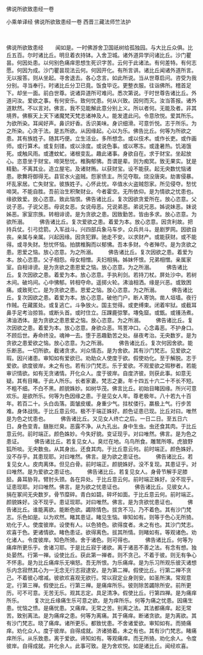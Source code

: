 佛说所欲致患经一卷


小乘单译经
佛说所欲致患经一卷
西晋三藏法师竺法护


　　

佛说所欲致患经
　　闻如是。一时佛游舍卫国祇树给孤独园。与大比丘众俱。比丘五百。尔时诸比丘。明旦着衣持钵。入舍卫城。诸外道异学问诸比丘。沙门瞿昙。何因处患。以何别色痛痒思想生死识字苦。云何于此诸法。有何差特。有何志愿。何因为成。沙门瞿昙现法云何。何因开化。有所言讲。诸比丘闻诸外道所言。无以报答。则从坐起。寻舍退去。各心念言。如此所说。当从世尊启问。咨受为我分别。寻当奉行。时诸比丘分卫已竟。饭食毕讫。更整衣服。往诣佛所。稽首足下。却坐一面。前白世尊。说诸异道所可难问。悉次第说。于时世尊告诸比丘。外道问汝。爱欲之事。有何安乐。致何忧患。何从兴致。因何而灭。汝当答报。诸外道默然。不以言对。佛言。我不见能解此意分别上义。所以者何。无能及者。非其境界。佛察天上天下诸魔梵天梵志诸神及人。能发遣此问。令意欣悦。爱其所乐。为欲所染。耳闻好声。鼻识好香。舌识美味。身识细滑。可意忻悦。志于所乐。为之所染。心贪于法。是五所欲。从因缘起。心以为乐。佛告比丘。何等为所欲之患。其有族姓子。随其巧便。立生活业。多所想念。或以伎术。或作长吏。或作画师。或行算术。或复刻镂。或以涂度。或说色事。或以寒冻。或逢暑热。饥渴饿死。或触风雨。或遭蚊虻。诸根变乱。趣此诸事。身欲自在。求于财宝。坐起放心。恣意坐于财宝。啼哭愁忧。椎胸郁怫。吾谓是辈。则为痴冥。致无果实。犹是精勤。不离其业。造立屋宅。及诸财贿。以获财宝。设不能获。起无央数忧恼诸患。歌舞将御得无。县官水火盗贼。怨家债主。所见夺取。烧没唐突。劫害侵暴。坏乱家居。亡失财宝。彼族姓子。心怀此忧。卒值水火盗贼怨家。所见侵夺。愁忧啼哭。不能自胜。吾前治生积聚财业。今者霍空。无所依仰。是为情欲之忧患也。缘欲致爱。放心恣意。致此恼恨。佛告诸比丘。复次因欲贪爱所在。放心恣意。父说子恶。子说父恶。母说女恶。女说母恶。兄说弟恶。弟说兄恶。姊说妹恶。妹说姊恶。家室宗族。转相诽谤。是为贪欲之患。因致勤苦。皆由多求。放心恣意。为欲所溺。
　　佛告诸比丘。复次爱欲之患。着爱为本。放心恣意。因贪利故。把持兵仗。引弓捻箭。入军战斗。兴四部兵象马车步。众兵共斗。是剧罗网。因欲自丧。亲属与亲属。兴起因缘。因贪犯罪。驰走不安。以求财产。或能获财。或不能得。或寻失财。愁忧怀恼。拍膑椎胸而以郁怫。吾本多财。今者殚尽。是为贪欲之患。恩爱之恼。放心恣意。为之所溺。
　　佛告诸比丘。复次因欲之患。着爱为本。放心恣意。父子相怨。母女相憎。夫妇相捐。姊妹怀恨。兄弟相憎。亲属家室。自相诽谤。是为贪欲之患恩爱之恼。放心恣意。为之所溺。
　　佛告诸比丘。复次因欲之患。着爱为本。放心恣意。手执利剑。若持刀杖。屏处沙中。若树木间。破坞间。心中怫郁。转相夺命。遥掷火轮。沸油相洒。缘是兴恶。或致困痛。或致死亡。是为贪欲之患。恩爱之恼。放心恣意。为之所溺。
　　佛告诸比丘。复次因欲之患。着爱为本。放心恣意。破他门户。断人寄饷。凿人垣墙。夜行作贼。在藏匿处。或复逃亡。斗争放火。国主觉得。或吏缚束。闭着牢狱。或截耳鼻手足考治掠笞。或断头首。或时住立。压踝鹿弶擎。塼兔窟。或甑。或镬汤煮。沸油洒体。是为贪欲之患恩爱之恼。放心恣意。为之所溺。
　　佛告诸比丘。复次因欲之患。着爱为本。放心恣意。身欲众恶。骂詈冲口。心念毒恶。不护身口。不顾后世。寿命终没。魂神一去。堕于恶趣勤苦之处。昼夜考治。无央数岁。是为贪欲之患爱欲之恼。放心恣意。为之所溺。
　　佛告诸比丘。复次何因舍欲。能乐断恶。一切所欲。截诸贪求。刈众情态。是为舍欲。其有沙门梵志。见爱欲之瑕。因兴诸患。审知如有爱欲已。劝助众人使度于欲。假使劝化。至于解脱。志于爱欲。欲度彼岸。未之有也。若有沙门梵志。乐于爱欲。不观爱欲之瑕秽者。若能审识情欲。如有无贪诸情。开化众人。度于彼岸。自度济彼。则获此事。如意无疑。其有目睹。于此人所乐。长者家妻。梵志之妻。年十四五十六二十不长不短。不粗不细。不白不黑。颜貌姝妙。如树华茂。佛言比丘。初始目睹因缘。所兴可意欢乐。是欲所乐。何等为色因缘之患。于是见女人年。尊老极年。八十若九十百年。若百二十。头白齿落。面皱皮缓。身重少气。拄杖偻行。羸极上气。行步苦难。身体战恌。于比丘意云何。极不于端正姝好。颜色证患已现。比丘对曰。唯然是为色之忧患也。
　　佛告诸比丘。又见女人终亡之后。一日二日。至五日六日。身色变青。膖胀烂臭。恶露不净。从九孔出。身中生虫。虫还食其肉。于比丘意云何。前时端正。颜色姝妙。今失好貌。变证现乎。对曰唯然。佛言。是为色之患证。
　　佛告诸比丘。若复见女人。臭烂在地。乌鸟所食。雕鹫所啄。虎狼野狐所啖。无央数虫。从其身出。还食其肉。于比丘意云何。前时端正。颜色姝好。没不存乎。其患现耶。对曰唯然。佛言。是为欲之患证也。
　　佛告诸比丘。若复见女人。皮肉离体。但见白骨。前时端正。颜貌姝好。没不复现。其患证乎。对曰唯然。是为爱欲之患证也。
　　佛告诸比丘。若复见女人。身骨节解手足膝胫。鼻耳胁背。臂肘头颈。各在异处。于比丘意云何。前时端正姝好。没不现乎。证患现耶。对曰唯然。佛言。是为欲之忧患证也。
　　佛告诸比丘。见彼女人。捐在冢间无央数岁。骨节糜碎。青白如碧。碎坏如面。于比丘意云何。前时端正。颜貌姝好。没不现乎。患证现耶。对曰唯然。佛言。是为贪欲忧患证也。
　　佛告诸比丘。谁能离欲。能断色欲。蠲除情色。拔贪不习。乃不着色。其有沙门梵志。乐色如是。以为欢然。睹其患证。睹见生恼。审知如有。则等于色心无所猗。劝化于人。使度彼岸。设使有人。以色猗色。欲得度者。未之有也。其沙门梵志。欢喜于色。更诸情欲。睹色患证。欲得离色。拔其所情。则睹如有。等观诸色。劝化诸人。令度彼岸。知色所猗。舍于诸色。则可得也。
　　佛告诸比丘。何等为痛痒所更乐乎。舍诸习耶。于是比丘寂于诸欲。离于诸恶不善之法。有念有想。独处晏然。行第一禅。设使比丘。获此第一禅者。则不贪己。不着于彼。则无有争心不怀恚。是为比丘痛痒乐无嗔怒。吾无所恨。为乐痛痒。是为乐习所观乐彼灭诸想乐内念寂然其心为一无念无行志寂逮安。是为第二禅。假使比丘。行第二禅不贪己。不着彼心增减。彼欲欢喜观无欲行。常以寂定业身则安。如圣所演。常观意定。行第三禅。假使比丘。行第三禅。是痛痒所乐。彼则除苦蠲除所安。前所更历。可不可意。无苦无乐。观其志定。具足清净。假使比丘。行第四禅。是为痛痒所乐。
　　复次比丘缘痛生乐可意之欲。是为痒所乐。何等为痛之忧患。因痛生患。忧恼之愦。是痛忧患。又痛痒。无常之苦。别离之法。其法都痛痒。起无常苦。致别离法。是为痛痒之患。何等为离痛。其于痛痒。断诸贪欲。是为离欲。其有沙门梵志。晓了痛痒。诸所更乐。都致忧患。不舍诸爱欲。审知如有。而猗痛痒。劝化众人。度于彼岸。自得成就。济诸猗着。未之有也。其有沙门梵志。睹痛痒所乐。从乐致患。离于爱欲。谛知如有。等观痛痒。而无所猗。劝化余人。令度彼岸。自得成就。并化余人。此事可致。是为舍欢悦。如是诸比丘。闻经欢喜。


